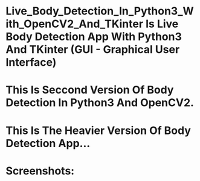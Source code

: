 # Live_Body_Detection_In_Python3_With_OpenCV2_And_TKinter Is Live Body Detection App With Python3 And TKinter (GUI - Graphical User Interface)
# This Is Seccond Version Of Body Detection In Python3 And OpenCV2.
# This Is The Heavier Version Of Body Detection App...

# Screenshots:
